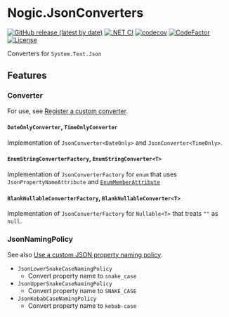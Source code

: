 # Nogic.JsonConverters

[![GitHub release (latest by date)](https://img.shields.io/github/v/release/nogic1008/JsonConverters)](https://github.com/nogic1008/JsonConverters/releases)
[![.NET CI](https://github.com/nogic1008/JsonConverters/actions/workflows/dotnet.yml/badge.svg)](https://github.com/nogic1008/JsonConverters/actions/workflows/dotnet.yml)
[![codecov](https://codecov.io/gh/nogic1008/JsonConverters/branch/master/graph/badge.svg?token=wkwjZuMLHC)](https://codecov.io/gh/nogic1008/JsonConverters)
[![CodeFactor](https://www.codefactor.io/repository/github/nogic1008/JsonConverters/badge)](https://www.codefactor.io/repository/github/nogic1008/JsonConverters)
[![License](https://img.shields.io/github/license/nogic1008/JsonConverters)](LICENSE)

Converters for `System.Text.Json`

## Features

### Converter

For use, see [Register a custom converter](https://docs.microsoft.com/dotnet/standard/serialization/system-text-json-converters-how-to#register-a-custom-converter).

#### `DateOnlyConverter`, `TimeOnlyConverter`

Implementation of `JsonConverter<DateOnly>` and `JsonConverter<TimeOnly>`.

#### `EnumStringConverterFactory`, `EnumStringConverter<T>`

Implementation of `JsonConverterFactory` for `enum` that uses `JsonPropertyNameAttribute` and [`EnumMemberAttribute`](https://docs.microsoft.com/dotnet/api/system.runtime.serialization.enummemberattribute)

#### `BlankNullableConverterFactory`, `BlankNullableConverter<T>`

Implementation of `JsonConverterFactory` for `Nullable<T>` that treats `""` as `null`.

### JsonNamingPolicy

See also [Use a custom JSON property naming policy](https://docs.microsoft.com/dotnet/standard/serialization/system-text-json-customize-properties#use-a-custom-json-property-naming-policy).

- `JsonLowerSnakeCaseNamingPolicy`
  - Convert property name to `snake_case`
- `JsonUpperSnakeCaseNamingPolicy`
  - Convert property name to `SNAKE_CASE`
- `JsonKebabCaseNamingPolicy`
  - Convert property name to `kebab-case`
